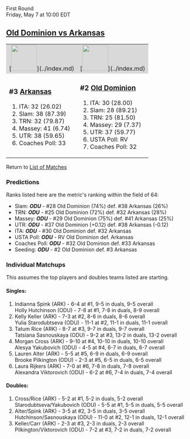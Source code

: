 First Round  
Friday, May 7 at 10:00 EDT
## [Old Dominion vs Arkansas](https://www.ncaa.com/game/5833648) 

<table>  
<tr style="background-color: #d9d9d9 !important"><td>[<img src="https://www.ncaa.com/sites/default/files/images/logos/schools/a/arkansas.70.png" width="70" height="70" />](../index.md)</td><td>[<img src="https://www.ncaa.com/sites/default/files/images/logos/schools/o/old-dominion.70.png" width="70" height="70" />](../index.md)</td></tr>
<tr><td>  

<h3>#3 <a href="../index.md">Arkansas</a></h3>  

<ol>  
<li>ITA: 32 (26.02)</li>  
<li>Slam: 38 (87.39)</li>  
<li>TRN: 32 (79.87)</li>  
<li>Massey: 41 (6.74)</li>  
<li>UTR: 38 (59.65)</li>  
<li>Coaches Poll: 33</li>  
</ol>  

</td><td>  

<h3>#2 <a href="../index.md">Old Dominion</a></h3>  

<ol>  
<li>ITA: 30 (28.00)</li>  
<li>Slam: 28 (89.21)</li>  
<li>TRN: 25 (81.50)</li>  
<li>Massey: 29 (7.37)</li>  
<li>UTR: 37 (59.77)</li>  
<li>USTA Poll: RV</li>  
<li>Coaches Poll: 32</li>  
</ol>  

</td></tr></table>  

Return to [List of Matches](../index.md)  

### Predictions  

Ranks listed here are the metric's ranking within the field of 64:  
- Slam: ***ODU*** - #28 Old Dominion (74%) def. #38 Arkansas (26%)  
- TRN: ***ODU*** - #25 Old Dominion (72%) def. #32 Arkansas (28%)  
- Massey: ***ODU*** - #29 Old Dominion (75%) def. #41 Arkansas (25%)  
- UTR: ***ODU*** - #37 Old Dominion (+0.12) def. #38 Arkansas (-0.12)  
- ITA: ***ODU*** - #30 Old Dominion def. #32 Arkansas  
- USTA Poll: ***ODU*** - RV Old Dominion def. Arkansas  
- Coaches Poll: ***ODU*** - #32 Old Dominion def. #33 Arkansas  
- Seeding: ***ODU*** - #2 Old Dominion def. #3 Arkansas  

### Individual Matchups  

This assumes the top players and doubles teams listed are starting.  

#### Singles:  
1. Indianna Spink (ARK) - 6-4 at #1, 9-5 in duals, 9-5 overall  
   Holly Hutchinson (ODU) - 7-8 at #1, 7-8 in duals, 8-9 overall
2. Kelly Keller (ARK) - 7-3 at #2, 8-6 in duals, 8-6 overall  
   Yulia Starodubtseva (ODU) - 11-1 at #2, 11-1 in duals, 11-1 overall
3. Tatum Rice (ARK) - 8-7 at #3, 9-7 in duals, 9-7 overall  
   Tatsiana Sasnouskaya (ODU) - 9-2 at #3, 13-2 in duals, 13-2 overall
4. Morgan Cross (ARK) - 9-10 at #4, 10-10 in duals, 10-10 overall  
   Alesya Yakubovich (ODU) - 4-5 at #4, 6-7 in duals, 6-7 overall
5. Lauren Alter (ARK) - 5-5 at #5, 6-9 in duals, 6-9 overall  
   Brooke Pilkington (ODU) - 2-3 at #5, 6-5 in duals, 6-5 overall
6. Laura Rijkers (ARK) - 7-0 at #6, 7-8 in duals, 7-8 overall  
   Alexandra Viktorovich (ODU) - 6-2 at #6, 7-4 in duals, 7-4 overall

#### Doubles:  
1. Cross/Rice (ARK) - 5-2 at #1, 5-2 in duals, 5-2 overall  
   Starodubtseva/Yakubovich (ODU) - 5-5 at #1, 5-5 in duals, 5-5 overall
2. Alter/Spink (ARK) - 3-5 at #2, 3-5 in duals, 3-5 overall  
   Hutchinson/Sasnouskaya (ODU) - 11-0 at #2, 12-1 in duals, 12-1 overall
3. Keller/Carr (ARK) - 2-3 at #3, 2-3 in duals, 2-3 overall  
   Pilkington/Viktorovich (ODU) - 7-2 at #3, 7-2 in duals, 7-2 overall
